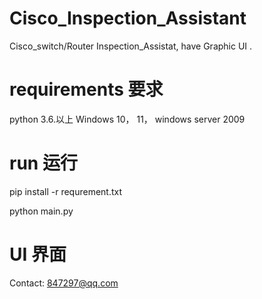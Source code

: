 # Cisco_Inspection_Assistant
Cisco_switch/Router Inspection_Assistat, have  Graphic UI .


# requirements 要求

python 3.6.以上  Windows 10， 11， windows  server 2009

# run 运行

pip install -r requrement.txt

python main.py

# UI 界面

Contact: 847297@qq.com

